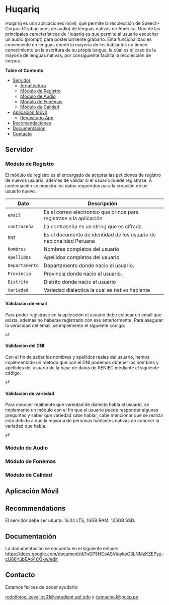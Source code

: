 # Huqariq

Huqariq es una aplicaciones móvil, que permite la recolección de Speech-Corpus (Grabaciones de audio) de lenguas nativas de América.
Uno de las principales características de Huqariq es que permite al usuario escuchar un audio (prompt) para posteriormente grabarlo. Esta funcionalidad es conveniente en lenguas donde la mayoría de los hablantes no tienen conocimiento en la escritura de su propia lengua, la cúal es el caso de la mayoría de lenguas nativas, por consiguiente facilita la recolección de corpus.  


**Table of Contents**


- [Servidor](#servidor)
  - [Arquitectura](#arquitectura)
  - [Módulo de Registro](#módulo-de-registro)
  - [Módulo de Audio](#módulo-de-audio)
  - [Módulo de Fonémas](#módulo-de-fonémas)
  - [Módulo de Calidad](#módulo-de-calidad)
- [Aplicación Móvil](#aplicación-móvil)
  - [Repositorio App](#repositorio-app)
- [Recomendaciones](#recomendaciones)
- [Documentación](#documentación)
- [Contacto](#contacto)

## Servidor

### Módulo de Registro

El módulo de registro es el encargado de aceptar las peticiones de registro de nuevos usuario, ademas de validar si el usuario puede registrase. A continuación se muestra los datos requeridos para la creación de un usuario nuevo.

| Dato                 | Descripción                                                                  |
| -------------------- | ---------------------------------------------------------------------------- |
| `email`              | Es el correo electronico que brinda para registrase a la aplicación          | 
| `contraseña`         | La contraseña es un string que es cifrada                                    |
| `DNI`                | Es el documento de identidad de los usuario de nacionalidad Peruana          |
| `Nombres`            | Nombres completos del usuario                                                |
| `Apellidos`          | Apellidos completos del usuario                                              |
| `Departamento`       | Departamento donde nacio el usuario.                                         |
| `Provincia`          | Provincia donde nacio el usuario.                                            |
| `Distrito`           | Distrito donde nacio el usuario                                              |
| `Variedad`           | Variedad dialectica la cual es nativo hablante                               |


#### Validación de email

Para poder registrase en la aplicación el usuario debe colocar un email que exista, ademas no haberse registrado con ese anteriormente. Para asegurar la veracidad del email, se implemento el siguiente código:

`af`

#### Validación del DNI

Con el fin de saber los nombres y apellidos reales del usuario, hemos implementado un método que con el DNI podemos obtener los nombres y apellidos del usuario de la base de datos de RENIEC mediante el siguiente código:

`af`

#### Validación de variedad

Para conocer realmente que variedad de dialecto habla el usuario, se implemento un módulo con el fin que el usuario puede responder algunas preguntas y saber que variedad sabe hablar, cabe mencionar que se realiza esto debido a que la mayoria de personas hablantes nativas no conocer la variedad que habla.

`af`


### Módulo de Audio

### Módulo de Fonémas

### Módulo de Calidad

## Aplicación Móvil


## Recommendations

El servidor debe ser ubuntu 16.04 LTS, 16GB RAM, 125GB SSD.


## Documentación

La documentación se encuenta en el siguiente enlace: https://docs.google.com/document/d/1nOP5HCoASVtoykoC3LNMzKZEPyz-cU86YubEAo4COxw/edit

## Contacto

Estamos felices de poder ayudarlo:

rodolfojoel.zevallos01@estudiant.upf.edu y
camacho.l@pucp.pe

